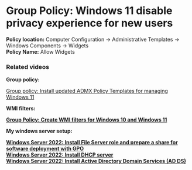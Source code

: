 # Group Policy: Windows 11 disable privacy experience for new users

<b>Policy location:</b> Computer Configuration -> Administrative Templates -> Windows Components -> Widgets <br />
<b>Policy Name:</b> Allow Widgets

### Related videos

<b>Group policy:</b>

[Group policy: Install updated ADMX Policy Templates for managing Windows 11](https://youtu.be/TRaaY_7u7cw)

<b>WMI filters:<b> <br />

[Group Policy: Create WMI filters for Windows 10 and Windows 11](https://youtu.be/7k_kpaLpMI8)

<b>My windows server setup:</b> <br />

[Windows Server 2022: Install File Server role and prepare a share for software deployment with GPO](https://youtu.be/jEWSdC2qwyA) <br />
[Windows Server 2022: Install DHCP server](https://youtu.be/8n0MD9stQis) <br />
[Windows Server 2022: Install Active Directory Domain Services (AD DS)](https://youtu.be/1cYewbW3Tl0) <br />